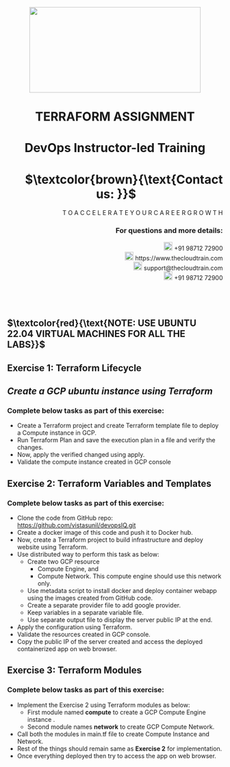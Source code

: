<div align="center">
<img src=https://static.wixstatic.com/media/1c706c_a5df0ad56f894928bf858a74ba744b32~mv2.png/v1/fit/w_2500,h_1330,al_c/1c706c_a5df0ad56f894928bf858a74ba744b32~mv2.png width="400" height="200">
 </div>

# <div align="center"> TERRAFORM ASSIGNMENT </p>

# <div align="center"> DevOps Instructor-led Training </div>

# <div align="right"> $`\textcolor{brown}{\text{Contact us: }}`$  &emsp;&emsp;&emsp;&emsp;&emsp;&emsp;&emsp; </div>

<div align="right"> T O A C C E L E R A T E Y O U R C A R E E R G R O W T H </div>

### <div align="right"> For questions and more details: </div>

<div align="right"> <img src=https://w7.pngwing.com/pngs/759/922/png-transparent-telephone-logo-iphone-telephone-call-smartphone-phone-electronics-text-trademark-thumbnail.png width="20" height="20"> +91 98712 72900 </div>

<div align="right"> <img src=https://pbs.twimg.com/profile_images/1450734615946219520/jmBHQRRa_400x400.jpg width="20" height="20"> https://www.thecloudtrain.com </div>

<div align="right"> <img src=https://icons.iconarchive.com/icons/martz90/circle/512/email-icon.png width="20" height="20"> support@thecloudtrain.com </div>

<div align="right"> <img src=https://png.pngtree.com/png-vector/20221018/ourmid/pngtree-whatsapp-icon-png-image_6315990.png width="20" height="20"> +91 98712 72900 </div>

#
</br>

## $`\textcolor{red}{\text{NOTE: USE UBUNTU 22.04 VIRTUAL MACHINES FOR ALL THE LABS}}`$

## Exercise 1: Terraform Lifecycle

## _Create a GCP ubuntu instance using Terraform_

### Complete below tasks as part of this exercise:

* Create a Terraform project and create Terraform template file to deploy a Compute instance in GCP.
* Run Terraform Plan and save the execution plan in a file and verify the changes.
* Now, apply the verified changed using apply.
* Validate the compute instance created in GCP console

## Exercise 2: Terraform Variables and Templates

### Complete below tasks as part of this exercise:

* Clone the code from GitHub repo: https://github.com/vistasunil/devopsIQ.git
* Create a docker image of this code and push it to Docker hub.
* Now, create a Terraform project to build infrastructure and deploy website using Terraform.
* Use distributed way to perform this task as below:
   * Create two GCP resource
     * Compute Engine, and 
     * Compute Network. 
     This compute engine should use this network only.
   * Use metadata script to install docker and deploy container webapp using the images created from GitHub code.
   * Create a separate provider file to add google provider.
   * Keep variables in a separate variable file.
   * Use separate output file to display the server public IP at the end.
* Apply the configuration using Terraform.
* Validate the resources created in GCP console.
* Copy the public IP of the server created and access the deployed containerized app on web browser.

## Exercise 3: Terraform Modules

### Complete below tasks as part of this exercise:

* Implement the Exercise 2 using Terraform modules as below:
   * First module named **compute** to create a GCP Compute Engine instance .
   * Second module names **network** to create GCP Compute Network.
* Call both the modules in main.tf file to create Compute Instance and Network. 
* Rest of the things should remain same as **Exercise 2** for implementation.
* Once everything deployed then try to access the app on web browser.
